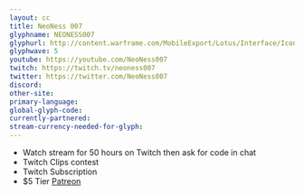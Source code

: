 ```yaml
---
layout: cc
title: NeoNess 007
glyphname: NEONESS007
glyphurl: http://content.warframe.com/MobileExport/Lotus/Interface/Icons/Player/ContentCreators/NeoNess.png
glyphwave: 5
youtube: https://youtube.com/NeoNess007
twitch: https://twitch.tv/neoness007
twitter: https://twitter.com/NeoNess007
discord: 
other-site: 
primary-language: 
global-glyph-code: 
currently-partnered: 
stream-currency-needed-for-glyph: 
---
```

* Watch stream for 50 hours on Twitch then ask for code in chat
* Twitch Clips contest
* Twitch Subscription
* $5 Tier [Patreon](https://www.patreon.com/NeoNess007)

